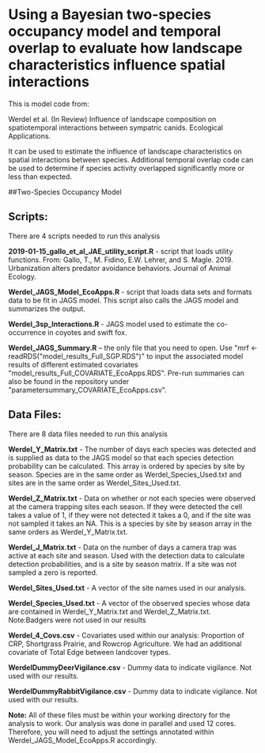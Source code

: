 # Using a Bayesian two-species occupancy model and temporal overlap to evaluate how landscape characteristics influence spatial interactions

This is model code from:

Werdel et al. (In Review) Influence of landscape composition on spatiotemporal interactions between sympatric canids. Ecological Applications.

It can be used to estimate the influence of landscape characteristics on spatial interactions between species. Additional temporal overlap code can be used to determine if species activity overlapped significantly more or less than expected.

##Two-Species Occupancy Model

## **Scripts:**
There are 4 scripts needed to run this analysis

**2019-01-15_gallo_et_al_JAE_utility_script.R** - script that loads utility functions. From: Gallo, T., M. Fidino, E.W. Lehrer, and S. Magle. 2019. Urbanization alters predator avoidance behaviors. Journal of Animal Ecology.

**Werdel_JAGS_Model_EcoApps.R** - script that loads data sets and formats data to be fit in JAGS model. This script also calls the JAGS model and summarizes the output.

**Werdel_3sp_Interactions.R** - JAGS model used to estimate the co-occurrence in coyotes and swift fox.

**Werdel_JAGS_Summary.R** – the only file that you need to open. Use "mrf <- readRDS("model_results_Full_SGP.RDS")" to input the associated model results of different estimated covariates "model_results_Full_COVARIATE_EcoApps.RDS". Pre-run summaries can also be found in the repository under "parametersummary_COVARIATE_EcoApps.csv".


## **Data Files:**
There are 8 data files needed to run this analysis

**Werdel_Y_Matrix.txt** - The number of days each species was detected and is supplied as data to the JAGS model so that each species detection probability can be calculated. This array is ordered by species by site by season. Species are in the same order as Werdel_Species_Used.txt and sites are in the same order as Werdel_Sites_Used.txt.

**Werdel_Z_Matrix.txt** - Data on whether or not each species were observed at the camera trapping sites each season. If they were detected the cell takes a value of 1, if they were not detected it takes a 0, and if the site was not sampled it takes an NA. This is a species by site by season array in the same orders as Werdel_Y_Matrix.txt.

**Werdel_J_Matrix.txt** - Data on the number of days a camera trap was active at each site and season. Used with the detection data to calculate detection probabilities, and is a site by season matrix. If a site was not sampled a zero is reported.

**Werdel_Sites_Used.txt** - A vector of the site names used in our analysis. 

**Werdel_Species_Used.txt** - A vector of the observed species whose data are contained in Werdel_Y_Matrix.txt and Werdel_Z_Matrix.txt. Note:Badgers were not used in our results

**Werdel_4_Covs.csv** - Covariates used within our analysis: Proportion of CRP, Shortgrass Prairie, and Rowcrop Agriculture. We had an additional covariate of Total Edge between landcover types.

**WerdelDummyDeerVigilance.csv** - Dummy data to indicate vigilance. Not used with our results.

**WerdelDummyRabbitVigilance.csv** - Dummy data to indicate vigilance. Not used with our results.

**Note:** All of these files must be within your working directory for the analysis to work. Our analysis was done in parallel and used 12 cores. Therefore, you will need to adjust the settings annotated within Werdel_JAGS_Model_EcoApps.R accordingly.

